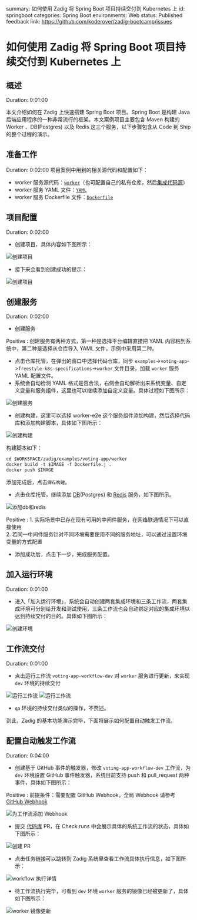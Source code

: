 summary: 如何使用 Zadig 将 Spring Boot 项目持续交付到 Kubernetes 上
id: springboot
categories: Spring Boot
environments: Web
status: Published
feedback link: https://github.com/koderover/zadig-bootcamp/issues

# 如何使用 Zadig 将 Spring Boot 项目持续交付到 Kubernetes 上

## 概述

Duration: 0:01:00

本文介绍如何在 Zadig 上快速搭建 Spring Boot 项目。Spring Boot 是构建 Java 后端应用程序的一种非常流行的框架，本文案例项目主要包含 Maven 构建的 Worker 、DB(Postgres) 以及 Redis 这三个服务，以下步骤包含从 Code 到 Ship 的整个过程的演示。

## 准备工作

Duration: 0:02:00
项目案例中用到的相关源代码和配置如下：

- worker 服务源代码：[`worker`](https://github.com/koderover/zadig/tree/main/examples/voting-app/worker/src/main/java/worker/Worker.java)（也可配置自己的私有仓库，然后[集成代码源](https://docs.koderover.com/zadig/settings/codehost/github/)）
- worker 服务 YAML 文件：[`YAML`](https://github.com/koderover/zadig/tree/main/examples/voting-app/freestyle-k8s-specifications/worker)
- worker 服务 Dockerfile 文件：[`Dockerfile`](https://github.com/koderover/zadig/tree/main/examples/voting-app/worker/Dockerfile.j)

## 项目配置

Duration: 0:02:00

- 创建项目，具体内容如下图所示：

![创建项目](./img/springboot_create_project.png "创建项目")

- 接下来会看到创建成功的提示：

![创建项目](./img/springboot_succeeded_to_create_project.png "创建项目成功提示")
## 创建服务

Duration: 0:02:00

- 创建服务

Positive
: 创建服务有两种方式，第一种是选择平台编辑直接把 YAML 内容粘到系统中，第二种是选择从仓库导入 YAML 文件，示例中采用第二种。
- 点击仓库托管，在弹出的窗口中选择代码仓库，同步 `examples`->`voting-app`->`freestyle-k8s-specifications`->`worker` 文件目录，加载 `worker` 服务 YAML 配置文件。
- 系统会自动检测 YAML 格式是否合法，右侧会自动解析出来系统变量、自定义变量和服务组件，这里也可以继续添加自定义变量。具体过程如下图所示：

![创建服务](./img/springboot_load_service_yaml.gif "加载服务配置")

- 创建构建，这里可以选择 worker-e2e 这个服务组件添加构建，然后选择代码库和添加构建脚本，具体如下图所示：

![创建构建](./img/springboot_create_build.png "创建构建")

构建脚本如下：

```dockerfile
cd $WORKSPACE/zadig/examples/voting-app/worker
docker build -t $IMAGE -f Dockerfile.j .
docker push $IMAGE
```
添加完成后，点击`保存构建`。

- 点击仓库托管，继续添加 [DB](https://github.com/koderover/zadig/tree/main/examples/voting-app/freestyle-k8s-specifications/db)(Postgres) 和 [Redis](https://github.com/koderover/zadig/tree/main/examples/voting-app/freestyle-k8s-specifications/redis) 服务，如下图所示。


![添加db和redis](./img/springboot_add_db.png "添加db和redis")

Positive
: 1. 实际场景中已存在现有可用的中间件服务，在网络联通情况下可以直接使用 <br> 2. 若同一中间件服务针对不同环境需要使用不同的服务地址，可以通过设置环境变量的方式配置

- 添加成功后，点击下一步，完成服务配置。

## 加入运行环境

Duration: 0:01:00

- 进入「加入运行环境」，系统会自动创建两套集成环境和三条工作流，两套集成环境可分别给开发和测试使用，三条工作流也会自动绑定对应的集成环境以达到持续交付的目的。具体如下图所示：

![创建环境](./img/springboot_create_project_result.png "创建环境")

## 工作流交付

Duration: 0:01:00

- 点击运行工作流 `voting-app-workflow-dev` 对 `worker` 服务进行更新，来实现 `dev` 环境的持续交付

![运行工作流](./img/springboot_run_dev_worker.png "运行工作流")
![运行工作流](./img/springboot_run_pipeline_result.png "运行工作流")

- `qa` 环境的持续交付类似的操作，不赘述。

到此，Zadig 的基本功能演示完毕，下面将展示如何配置自动触发工作流。

## 配置自动触发工作流

Duration: 0:04:00

- 创建基于 GitHub 事件的触发器，修改 `voting-app-workflow-dev` 工作流，为 `dev` 环境设置 GitHub 事件触发器，系统目前支持 push 和 pull_request 两种事件，具体如下图所示：

Positive
: 前提条件：需要配置 GitHub Webhook，全局 Webhook 请参考 [GitHub Webhook](https://docs.koderover.com/zadig/settings/webhook-config/#gitlab-webhook-%E9%85%8D%E7%BD%AE)

![为工作流添加 Webhook](./img/springboot_create_webhook.png "为工作流添加 Webhook")

- 提交 [代码库](https://github.com/koderover/zadig/tree/main/examples/voting-app/worker) PR，在 Check runs 中会展示具体的系统工作流的状态，具体如下图所示：

![创建 PR](./img/springboot_create_pr.png "创建 PR")

- 点击任务链接可以跳转到 Zadig 系统里查看工作流具体执行信息，如下图所示：

![workflow 执行详情](./img/springboot_webhook_triggered_pipeline.png "workflow 执行详情")

- 待工作流执行完毕，可看到 `dev` 环境 `worker` 服务的镜像已经被更新了，具体如下图所示：

![worker 镜像更新](./img/springboot_triggered_pipeline_env_stats.png "worker 镜像更新")

